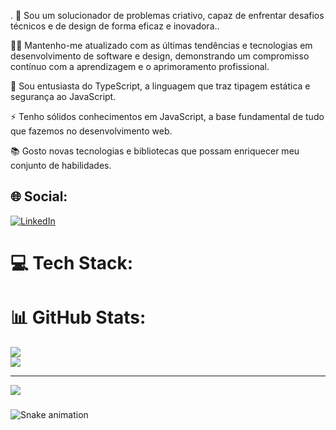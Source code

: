 .
🚀 Sou um solucionador de problemas criativo, capaz de enfrentar desafios técnicos e de design de forma eficaz e inovadora..

👨‍💻 Mantenho-me atualizado com as últimas tendências e tecnologias em desenvolvimento de software e design, demonstrando um compromisso contínuo com a aprendizagem e o aprimoramento profissional.

🌱 Sou entusiasta do TypeScript, a linguagem que traz tipagem estática e segurança ao JavaScript.

⚡ Tenho sólidos conhecimentos em JavaScript, a base fundamental de tudo que fazemos no desenvolvimento web.

📚 Gosto novas tecnologias e bibliotecas que possam enriquecer meu conjunto de habilidades.

## 🌐 Social:
[![LinkedIn](https://img.shields.io/badge/LinkedIn-%230077B5.svg?logo=linkedin&logoColor=white)](https://www.linkedin.com/in/juan-fernando-665204203/)

# 💻 Tech Stack:

# 📊 GitHub Stats:
![](https://github-readme-stats.vercel.app/api?username=Juanfsouza&theme=dark&hide_border=false&include_all_commits=false&count_private=false)<br/>
![](https://github-readme-stats.vercel.app/api/top-langs/?username=Juanfsouza&theme=dark&hide_border=false&include_all_commits=false&count_private=false&layout=compact)

---
[![](https://visitcount.itsvg.in/api?id=Juanfsouza&icon=1&color=0)](https://visitcount.itsvg.in)

<!-- Proudly created with GPRM ( https://gprm.itsvg.in ) -->
 ###
  
![Snake animation](https://github.com/LuigiGF/LuigiGF/blob/output/github-contribution-grid-snake.svg)



